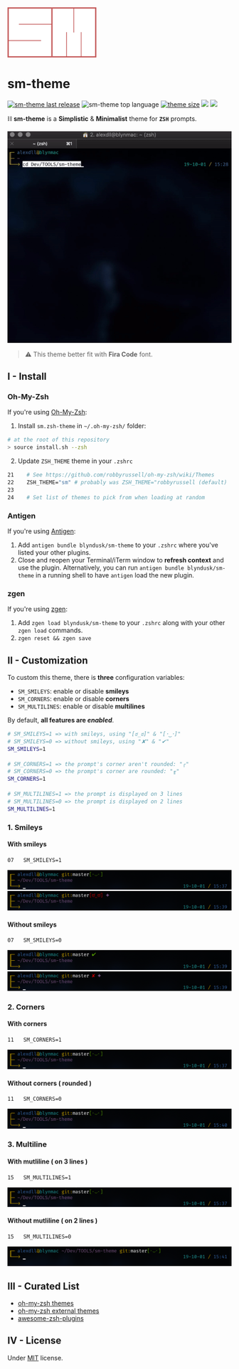 <img src="./docs/logo.png" width="200" />

# sm-theme

<a href="https://github.com/blyndusk/sm-theme/releases/latest"><img src="https://img.shields.io/github/release/blyndusk/sm-theme.svg" alt="sm-theme last release"/></a>
<img src="https://img.shields.io/github/languages/top/blyndusk/sm-theme.svg?color=%23222222" alt="sm-theme top language"/>
<a href="https://github.com/blyndusk/sm-theme/blob/master/sm.zsh-theme"><img src="https://img.shields.io/github/size/blyndusk/sm-theme/sm.zsh-theme?color=%23edd417" alt="theme size"/></a>
<a href="https://github.com/blyndusk/sm-theme/blob/master/LICENSE" alt="sm license"><img src="https://img.shields.io/github/license/blyndusk/sm-theme.svg"/></a>
<a href="https://github.com/blyndusk/sm-theme" alt="sm license"><img src="https://img.shields.io/github/stars/blyndusk/sm-theme?color=878787"/></a>

⛓ **sm-theme** is a **Simplistic** & **Minimalist** theme for **`ZSH`** prompts.

![sm-theme](./docs/sm-theme.gif)

> ⚠️ This theme better fit with **Fira Code** font.

## I - Install

### Oh-My-Zsh

If you're using [Oh-My-Zsh](https://github.com/robbyrussell/oh-my-zsh):

1. Install `sm.zsh-theme` in  `~/.oh-my-zsh/` folder:

```bash
# at the root of this repository
> source install.sh --zsh
```

2. Update `ZSH_THEME` theme in your `.zshrc`

```bash
21    # See https://github.com/robbyrussell/oh-my-zsh/wiki/Themes
22    ZSH_THEME="sm" # probably was ZSH_THEME="robbyrussell (default)
23
24    # Set list of themes to pick from when loading at random
```

### Antigen

If you're using [Antigen](https://github.com/zsh-users/antigen):

1. Add `antigen bundle blyndusk/sm-theme` to your `.zshrc` where you've listed your other plugins.
2. Close and reopen your Terminal/iTerm window to **refresh context** and use the plugin. Alternatively, you can run `antigen bundle blyndusk/sm-theme` in a running shell to have `antigen` load the new plugin.

### zgen

If you're using [zgen](https://github.com/tarjoilija/zgen):

1. Add `zgen load blyndusk/sm-theme` to your `.zshrc` along with your other `zgen load` commands.
2. `zgen reset && zgen save`

## II - Customization

To custom this theme, there is **three** configuration variables:

- `SM_SMILEYS`: enable or disable **smileys**
- `SM_CORNERS`: enable or disable **corners**
- `SM_MULTILINES`: enable or disable **multilines**

By default, **all features are *enabled***.

```bash
# SM_SMILEYS=1 => with smileys, using "[ಠ_ಠ]" & "[･‿･]"
# SM_SMILEYS=0 => without smileys, using "✘" & "✔︎"
SM_SMILEYS=1

# SM_CORNERS=1 => the prompt's corner aren't rounded: "╭"
# SM_CORNERS=0 => the prompt's corner are rounded: "╓"
SM_CORNERS=1

# SM_MULTILINES=1 => the prompt is displayed on 3 lines
# SM_MULTILINES=0 => the prompt is displayed on 2 lines
SM_MULTILINES=1
```

### 1. Smileys

#### With smileys

```bash
07   SM_SMILEYS=1
```

![smileys clean](./docs/sm-smileys-clean.png)
![smileys dirty](./docs/sm-smileys-dirty.png)

#### Without smileys

```bash
07   SM_SMILEYS=0
```

![no smileys clean](./docs/sm-no-smileys-clean.png)
![no smileys dirty](./docs/sm-no-smileys-dirty.png)

### 2. Corners

#### With corners

```bash
11   SM_CORNERS=1
```

![corners](./docs/sm-smileys-clean.png)

#### Without corners ( rounded )

```bash
11   SM_CORNERS=0
```

![no corners](./docs/sm-no-corners.png)

### 3. Multiline

#### With mutliline ( on 3 lines )

```bash
15   SM_MULTILINES=1
```

![corners](./docs/sm-smileys-clean.png)

#### Without mutliline ( on 2 lines )

```bash
15   SM_MULTILINES=0
```

![no corners](./docs/sm-no-multilines.png)

## III - Curated List

- [oh-my-zsh themes](https://github.com/robbyrussell/oh-my-zsh/wiki/Themes)
- [oh-my-zsh external themes](https://github.com/robbyrussell/oh-my-zsh/wiki/External-themes)
- [awesome-zsh-plugins](https://github.com/unixorn/awesome-zsh-plugins)

## IV - License

Under [MIT](https://github.com/blyndusk/sm-theme/blob/master/LICENSE) license.
